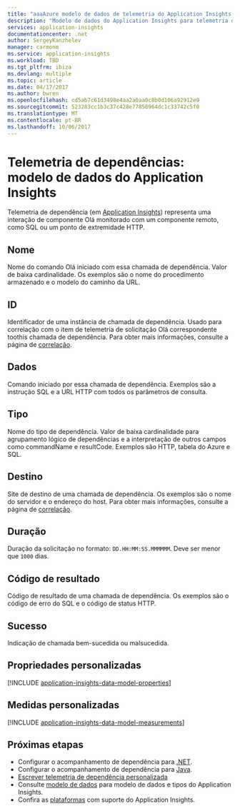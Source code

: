 ```yaml
---
title: "aaaAzure modelo de dados de telemetria do Application Insights - telemetria de dependência | Microsoft Docs"
description: "Modelo de dados do Application Insights para telemetria de dependências"
services: application-insights
documentationcenter: .net
author: SergeyKanzhelev
manager: carmonm
ms.service: application-insights
ms.workload: TBD
ms.tgt_pltfrm: ibiza
ms.devlang: multiple
ms.topic: article
ms.date: 04/17/2017
ms.author: bwren
ms.openlocfilehash: cd5ab7c61d3498e4aa2a0aa0c8b0d106a92912e9
ms.sourcegitcommit: 523283cc1b3c37c428e77850964dc1c33742c5f0
ms.translationtype: MT
ms.contentlocale: pt-BR
ms.lasthandoff: 10/06/2017
---
```

# <a name="dependency-telemetry-application-insights-data-model"></a>Telemetria de dependências: modelo de dados do Application Insights

Telemetria de dependência (em [Application Insights](app-insights-overview.md)) representa uma interação de componente Olá monitorado com um componente remoto, como SQL ou um ponto de extremidade HTTP.

## <a name="name"></a>Nome

Nome do comando Olá iniciado com essa chamada de dependência. Valor de baixa cardinalidade. Os exemplos são o nome do procedimento armazenado e o modelo do caminho da URL.

## <a name="id"></a>ID

Identificador de uma instância de chamada de dependência. Usado para correlação com o item de telemetria de solicitação Olá correspondente toothis chamada de dependência. Para obter mais informações, consulte a página de [correlação](application-insights-correlation.md).

## <a name="data"></a>Dados

Comando iniciado por essa chamada de dependência. Exemplos são a instrução SQL e a URL HTTP com todos os parâmetros de consulta.

## <a name="type"></a>Tipo

Nome do tipo de dependência. Valor de baixa cardinalidade para agrupamento lógico de dependências e a interpretação de outros campos como commandName e resultCode. Exemplos são HTTP, tabela do Azure e SQL.

## <a name="target"></a>Destino

Site de destino de uma chamada de dependência. Os exemplos são o nome do servidor e o endereço do host. Para obter mais informações, consulte a página de [correlação](application-insights-correlation.md).

## <a name="duration"></a>Duração

Duração da solicitação no formato: `DD.HH:MM:SS.MMMMMM`. Deve ser menor que `1000` dias.

## <a name="result-code"></a>Código de resultado

Código de resultado de uma chamada de dependência. Os exemplos são o código de erro do SQL e o código de status HTTP.

## <a name="success"></a>Sucesso

Indicação de chamada bem-sucedida ou malsucedida.

## <a name="custom-properties"></a>Propriedades personalizadas

[!INCLUDE [application-insights-data-model-properties](../../includes/application-insights-data-model-properties.md)]

## <a name="custom-measurements"></a>Medidas personalizadas

[!INCLUDE [application-insights-data-model-measurements](../../includes/application-insights-data-model-measurements.md)]


## <a name="next-steps"></a>Próximas etapas

- Configurar o acompanhamento de dependência para [.NET](app-insights-asp-net-dependencies.md).
- Configurar o acompanhamento de dependência para [Java](app-insights-java-agent.md).
- [Escrever telemetria de dependência personalizada](app-insights-api-custom-events-metrics.md#trackdependency)
- Consulte [modelo de dados](application-insights-data-model.md) para modelo de dados e tipos do Application Insights.
- Confira as [plataformas](app-insights-platforms.md) com suporte do Application Insights.
